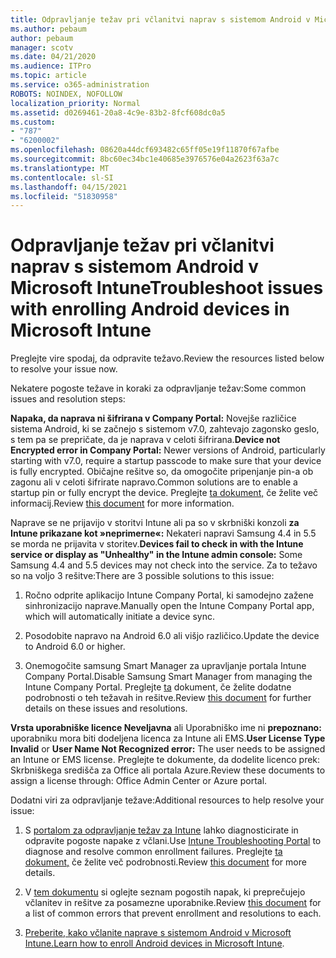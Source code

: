 ```yaml
---
title: Odpravljanje težav pri včlanitvi naprav s sistemom Android v Microsoft Intune
ms.author: pebaum
author: pebaum
manager: scotv
ms.date: 04/21/2020
ms.audience: ITPro
ms.topic: article
ms.service: o365-administration
ROBOTS: NOINDEX, NOFOLLOW
localization_priority: Normal
ms.assetid: d0269461-20a8-4c9e-83b2-8fcf608dc0a5
ms.custom:
- "787"
- "6200002"
ms.openlocfilehash: 08620a44dcf693482c65ff05e19f11870f67afbe
ms.sourcegitcommit: 8bc60ec34bc1e40685e3976576e04a2623f63a7c
ms.translationtype: MT
ms.contentlocale: sl-SI
ms.lasthandoff: 04/15/2021
ms.locfileid: "51830958"
---
```

# <a name="troubleshoot-issues-with-enrolling-android-devices-in-microsoft-intune"></a><span data-ttu-id="b9d4e-102">Odpravljanje težav pri včlanitvi naprav s sistemom Android v Microsoft Intune</span><span class="sxs-lookup"><span data-stu-id="b9d4e-102">Troubleshoot issues with enrolling Android devices in Microsoft Intune</span></span>

<span data-ttu-id="b9d4e-103">Preglejte vire spodaj, da odpravite težavo.</span><span class="sxs-lookup"><span data-stu-id="b9d4e-103">Review the resources listed below to resolve your issue now.</span></span>
  
<span data-ttu-id="b9d4e-104">Nekatere pogoste težave in koraki za odpravljanje težav:</span><span class="sxs-lookup"><span data-stu-id="b9d4e-104">Some common issues and resolution steps:</span></span>
  
 <span data-ttu-id="b9d4e-105">**Napaka, da naprava ni šifrirana v Company Portal:** Novejše različice sistema Android, ki se začnejo s sistemom v7.0, zahtevajo zagonsko geslo, s tem pa se prepričate, da je naprava v celoti šifrirana.</span><span class="sxs-lookup"><span data-stu-id="b9d4e-105">**Device not Encrypted error in Company Portal:** Newer versions of Android, particularly starting with v7.0, require a startup passcode to make sure that your device is fully encrypted.</span></span> <span data-ttu-id="b9d4e-106">Običajne rešitve so, da omogočite pripenjanje pin-a ob zagonu ali v celoti šifrirate napravo.</span><span class="sxs-lookup"><span data-stu-id="b9d4e-106">Common solutions are to enable a startup pin or fully encrypt the device.</span></span> <span data-ttu-id="b9d4e-107">Preglejte [ta dokument,](https://docs.microsoft.com/intune-user-help/your-device-appears-encrypted-but-cp-says-otherwise-android) če želite več informacij.</span><span class="sxs-lookup"><span data-stu-id="b9d4e-107">Review [this document](https://docs.microsoft.com/intune-user-help/your-device-appears-encrypted-but-cp-says-otherwise-android) for more information.</span></span>
  
 <span data-ttu-id="b9d4e-108">Naprave se ne prijavijo v storitvi Intune ali pa so v skrbniški konzoli **za Intune prikazane kot »neprimerne«:** Nekateri napravi Samsung 4.4 in 5.5 se morda ne prijavita v storitev.</span><span class="sxs-lookup"><span data-stu-id="b9d4e-108">**Devices fail to check in with the Intune service or display as "Unhealthy" in the Intune admin console:** Some Samsung 4.4 and 5.5 devices may not check into the service.</span></span> <span data-ttu-id="b9d4e-109">Za to težavo so na voljo 3 rešitve:</span><span class="sxs-lookup"><span data-stu-id="b9d4e-109">There are 3 possible solutions to this issue:</span></span>
  
1. <span data-ttu-id="b9d4e-110">Ročno odprite aplikacijo Intune Company Portal, ki samodejno zažene sinhronizacijo naprave.</span><span class="sxs-lookup"><span data-stu-id="b9d4e-110">Manually open the Intune Company Portal app, which will automatically initiate a device sync.</span></span>

2. <span data-ttu-id="b9d4e-111">Posodobite napravo na Android 6.0 ali višjo različico.</span><span class="sxs-lookup"><span data-stu-id="b9d4e-111">Update the device to Android 6.0 or higher.</span></span>

3. <span data-ttu-id="b9d4e-112">Onemogočite samsung Smart Manager za upravljanje portala Intune Company Portal.</span><span class="sxs-lookup"><span data-stu-id="b9d4e-112">Disable Samsung Smart Manager from managing the Intune Company Portal.</span></span> <span data-ttu-id="b9d4e-113">Preglejte [ta](https://docs.microsoft.com/troubleshoot/mem/intune/troubleshoot-device-enrollment-in-intune#devices-fail-to-check-in-with-the-intune-service-and-display-as-unhealthy-in-the-intune-admin-console) dokument, če želite dodatne podrobnosti o teh težavah in rešitve.</span><span class="sxs-lookup"><span data-stu-id="b9d4e-113">Review [this document](https://docs.microsoft.com/troubleshoot/mem/intune/troubleshoot-device-enrollment-in-intune#devices-fail-to-check-in-with-the-intune-service-and-display-as-unhealthy-in-the-intune-admin-console) for further details on these issues and resolutions.</span></span>

 <span data-ttu-id="b9d4e-114">**Vrsta uporabniške licence Neveljavna** ali Uporabniško ime ni **prepoznano:** uporabniku mora biti dodeljena licenca za Intune ali EMS.</span><span class="sxs-lookup"><span data-stu-id="b9d4e-114">**User License Type Invalid** or **User Name Not Recognized error:** The user needs to be assigned an Intune or EMS license.</span></span> <span data-ttu-id="b9d4e-115">Preglejte te dokumente, da dodelite licenco prek: Skrbniškega središča za Office ali portala Azure.</span><span class="sxs-lookup"><span data-stu-id="b9d4e-115">Review these documents to assign a license through: Office Admin Center or Azure portal.</span></span>
  
<span data-ttu-id="b9d4e-116">Dodatni viri za odpravljanje težave:</span><span class="sxs-lookup"><span data-stu-id="b9d4e-116">Additional resources to help resolve your issue:</span></span>
  
1. <span data-ttu-id="b9d4e-117">S [portalom za odpravljanje težav za Intune](https://devicemanagement.microsoft.com/#blade/Microsoft_Intune_DeviceSettings/TroubleshootBlade) lahko diagnosticirate in odpravite pogoste napake z včlani.</span><span class="sxs-lookup"><span data-stu-id="b9d4e-117">Use [Intune Troubleshooting Portal](https://devicemanagement.microsoft.com/#blade/Microsoft_Intune_DeviceSettings/TroubleshootBlade) to diagnose and resolve common enrollment failures.</span></span> <span data-ttu-id="b9d4e-118">Preglejte [ta dokument,](https://docs.microsoft.com/intune/help-desk-operators) če želite več podrobnosti.</span><span class="sxs-lookup"><span data-stu-id="b9d4e-118">Review [this document](https://docs.microsoft.com/intune/help-desk-operators) for more details.</span></span>

2. <span data-ttu-id="b9d4e-119">V [tem dokumentu](https://docs.microsoft.com/troubleshoot/mem/intune/troubleshoot-device-enrollment-in-intune) si oglejte seznam pogostih napak, ki preprečujejo včlanitev in rešitve za posamezne uporabnike.</span><span class="sxs-lookup"><span data-stu-id="b9d4e-119">Review [this document](https://docs.microsoft.com/troubleshoot/mem/intune/troubleshoot-device-enrollment-in-intune) for a list of common errors that prevent enrollment and resolutions to each.</span></span>

3. <span data-ttu-id="b9d4e-120">[Preberite, kako včlanite naprave s sistemom Android v Microsoft Intune.](https://docs.microsoft.com/intune/android-enroll)</span><span class="sxs-lookup"><span data-stu-id="b9d4e-120">[Learn how to enroll Android devices in Microsoft Intune](https://docs.microsoft.com/intune/android-enroll).</span></span>
